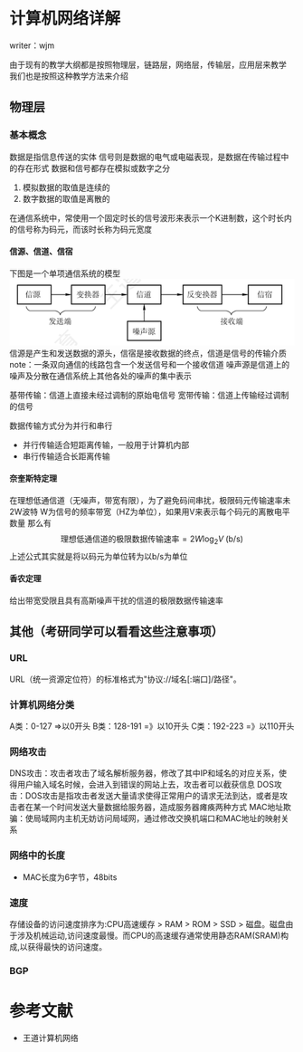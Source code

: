 # 计算机网络详解
writer：wjm

由于现有的教学大纲都是按照物理层，链路层，网络层，传输层，应用层来教学
我们也是按照这种教学方法来介绍
## 物理层
### 基本概念
数据是指信息传送的实体
信号则是数据的电气或电磁表现，是数据在传输过程中的存在形式
数据和信号都存在模拟或数字之分
1. 模拟数据的取值是连续的
2. 数字数据的取值是离散的

在通信系统中，常使用一个固定时长的信号波形来表示一个K进制数，这个时长内的信号称为码元，而该时长称为码元宽度


#### 信源、信道、信宿
下图是一个单项通信系统的模型
![alt text](信道.png)
信源是产生和发送数据的源头，信宿是接收数据的终点，信道是信号的传输介质
note：一条双向通信的线路包含一个发送信号和一个接收信道
噪声源是信道上的噪声及分散在通信系统上其他各处的噪声的集中表示

基带传输：信道上直接未经过调制的原始电信号
宽带传输：信道上传输经过调制的信号

数据传输方式分为并行和串行
- 并行传输适合短距离传输，一般用于计算机内部
- 串行传输适合长距离传输

#### 奈奎斯特定理
在理想低通信道（无噪声，带宽有限），为了避免码间串扰，极限码元传输速率未2W波特
W为信号的频率带宽（HZ为单位），如果用V来表示每个码元的离散电平数量
那么有
$$
\text{理想低通信道的极限数据传输速率} = 2W\log _{2}V \; (\mathrm{b/s})
$$
上述公式其实就是将以码元为单位转为以b/s为单位

#### 香农定理
给出带宽受限且具有高斯噪声干扰的信道的极限数据传输速率

## 其他（考研同学可以看看这些注意事项）

### URL
URL（统一资源定位符）的标准格式为"协议://域名[:端口]/路径"。

### 计算机网络分类
A类：0-127 =>以0开头
B类：128-191 =》以10开头
C类：192-223 =》以110开头

### 网络攻击
DNS攻击：攻击者攻击了域名解析服务器，修改了其中IP和域名的对应关系，使得用户输入域名时候，会进入到错误的网站上去，攻击者可以截获信息
DOS攻击：DOS攻击是指攻击者发送大量请求使得正常用户的请求无法到达，或者是攻击者在某一个时间发送大量数据给服务器，造成服务器瘫痪两种方式 
MAC地址欺骗：使局域网内主机无妨访问局域网，通过修改交换机端口和MAC地址的映射关系

### 网络中的长度
- MAC长度为6字节，48bits


### 速度
存储设备的访问速度排序为:CPU高速缓存 > RAM > ROM > SSD > 磁盘。磁盘由于涉及机械运动,访问速度最慢。而CPU的高速缓存通常使用静态RAM(SRAM)构成,以获得最快的访问速度。

### BGP


# 参考文献
- 王道计算机网络

